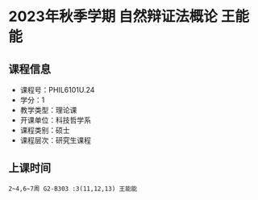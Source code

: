 # 2023年秋季学期 自然辩证法概论 王能能






## 课程信息

- 课程号：PHIL6101U.24
- 学分：1
- 教学类型：理论课
- 开课单位：科技哲学系
- 课程类别：硕士
- 课程层次：研究生课程

## 上课时间

```
2~4,6~7周 G2-B303 :3(11,12,13) 王能能
```

